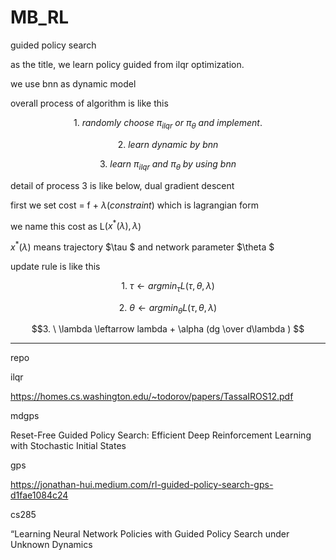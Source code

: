 # MB_RL

guided policy search 

as the title, we learn policy guided from ilqr optimization.

we use bnn as dynamic model

overall process of algorithm is like this

$$ 1. \ randomly \ choose \ \pi_{ilqr} \ or \ \pi_\theta \ and \ implement. $$

$$ 2. \ learn \ dynamic \ by \ bnn $$

$$ 3. \ learn \ \pi_{ilqr} \ and \ \pi_\theta \ by \ using \ bnn $$

detail of process 3 is like below, dual gradient descent

first we set cost = f + $\lambda (constraint)$ which is lagrangian form

we name this cost as L($x^{*}(\lambda), \lambda$)

$x^{*}(\lambda)$ means trajectory $\tau $ and network parameter $\theta $

update rule is like this

$$1. \ \tau \leftarrow argmin_\tau L(\tau, \theta, \lambda) $$

$$2. \ \theta \leftarrow argmin_\theta L(\tau, \theta, \lambda) $$

$$3. \ \lambda \leftarrow lambda  + \alpha (dg \over d\lambda ) $$

* * * 

repo

ilqr

https://homes.cs.washington.edu/~todorov/papers/TassaIROS12.pdf

mdgps

Reset-Free Guided Policy Search: Efficient Deep Reinforcement
Learning with Stochastic Initial States

gps

https://jonathan-hui.medium.com/rl-guided-policy-search-gps-d1fae1084c24

cs285

“Learning Neural Network Policies with Guided Policy
Search under Unknown Dynamics
